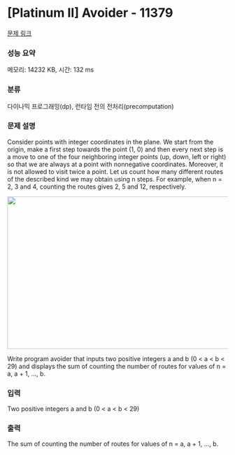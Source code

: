 # [Platinum II] Avoider - 11379 

[문제 링크](https://www.acmicpc.net/problem/11379) 

### 성능 요약

메모리: 14232 KB, 시간: 132 ms

### 분류

다이나믹 프로그래밍(dp), 런타임 전의 전처리(precomputation)

### 문제 설명

<p>Consider points with integer coordinates in the plane. We start from the origin, make a first step towards the point (1, 0) and then every next step is a move to one of the four neighboring integer points (up, down, left or right) so that we are always at a point with nonnegative coordinates. Moreover, it is not allowed to visit twice a point. Let us count how many different routes of the described kind we may obtain using n steps. For example, when n = 2, 3 and 4, counting the routes gives 2, 5 and 12, respectively.</p>

<p style="text-align: center;"><img alt="" src="https://onlinejudgeimages.s3-ap-northeast-1.amazonaws.com/problem/11379/1.png" style="height:348px; width:527px"></p>

<p>Write program avoider that inputs two positive integers a and b (0 < a < b < 29) and displays the sum of counting the number of routes for values of n = a, a + 1, ..., b.</p>

### 입력 

 <p>Two positive integers a and b (0 < a < b < 29)</p>

### 출력 

 <p>The sum of counting the number of routes for values of n = a, a + 1, ..., b.</p>

